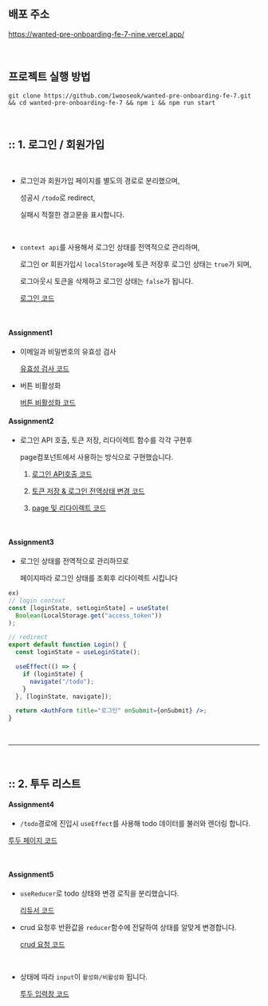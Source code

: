 ## 배포 주소

<a href="https://wanted-pre-onboarding-fe-7-nine.vercel.app/" targe="_blank">https://wanted-pre-onboarding-fe-7-nine.vercel.app/</a>

<br />

## 프로젝트 실행 방법

```shell
git clone https://github.com/1wooseok/wanted-pre-onboarding-fe-7.git && cd wanted-pre-onboarding-fe-7 && npm i && npm run start
```

<br />

## :: 1. 로그인 / 회원가입

  <br/>

- 로그인과 회원가입 페이지를 별도의 경로로 분리했으며,

  성공시 `/todo`로 redirect,

  실패시 적절한 경고문을 표시합니다.

<br />

- `context api`를 사용해서 로그인 상태를 전역적으로 관리하며,

  로그인 or 회원가입시 `localStorage`에 토큰 저장후 로그인 상태는 `true`가 되며,

  로그아웃시 토큰을 삭제하고 로그인 상태는 `false`가 됩니다.

  <a href="https://github.com/1wooseok/wanted-pre-onboarding-fe-7/blob/main/src/context/LoginContext.jsx#:~:text=const-,actions,-%3D%20useMemo(">로그인 코드</a>

<br />

#### Assignment1

- 이메일과 비밀번호의 유효성 검사

  <a href="https://github.com/1wooseok/wanted-pre-onboarding-fe-7/blob/main/src/utils/validateFormData.js">유효성 검사 코드</a>

- 버튼 비활성화

  <a href="https://github.com/1wooseok/wanted-pre-onboarding-fe-7/blob/main/src/components/Form/AuthForm.jsx#:~:text=%3D%7B!-,isValidForm,-%7D%3E">버튼 비활성화 코드</a>

#### Assignment2

- 로그인 API 호출, 토큰 저장, 리다이렉트 함수를 각각 구현후

  page컴포넌트에서 사용하는 방식으로 구현했습니다.

  1.  <a href="https://github.com/1wooseok/wanted-pre-onboarding-fe-7/blob/main/src/api/auth/onLogin.js">로그인 API호출 코드</a>

  2.  <a href="https://github.com/1wooseok/wanted-pre-onboarding-fe-7/blob/main/src/context/LoginContext.jsx#:~:text=const-,actions,-%3D%20useMemo(">토큰 저장 & 로그인 전역상태 변경 코드</a>

  3.  <a href="https://github.com/1wooseok/wanted-pre-onboarding-fe-7/blob/main/src/pages/Login.jsx">page 및 리다이렉트 코드</a>

<br />

#### Assignment3

- 로그인 상태를 전역적으로 관리하므로

  페이지따라 로그인 상태를 조회후 리다이렉트 시킵니다

```jsx
ex)
// login context
const [loginState, setLoginState] = useState(
  Boolean(LocalStorage.get("access_token"))
);
```

```jsx
// redirect
export default function Login() {
  const loginState = useLoginState();

  useEffect(() => {
    if (loginState) {
      navigate("/todo");
    }
  }, [loginState, navigate]);

  return <AuthForm title="로그인" onSubmit={onSubmit} />;
}
```

<br />

---

<br />

## :: 2. 투두 리스트

#### Assignment4

- `/todo`경로에 진입시 `useEffect`를 사용해 todo 데이터를 불러와 렌더링 합니다.

<a href="https://github.com/1wooseok/wanted-pre-onboarding-fe-7/blob/main/src/pages/Todos.jsx#:~:text=//%20init-,useEffect,-(()">투두 페이지 코드</a>

<br />

#### Assignment5

- `useReducer`로 todo 상태와 변경 로직을 분리했습니다.

  <a href="https://github.com/1wooseok/wanted-pre-onboarding-fe-7/blob/main/src/utils/todoReducer.jsx">리듀서 코드</a>

- crud 요청후 반환값을 `reducer`함수에 전달하여 상태를 알맞게 변경합니다.

  <a href="https://github.com/1wooseok/wanted-pre-onboarding-fe-7/tree/main/src/api/todos">crud 요청 코드</a>

<br />

- 상태에 따라 `input`이 `활성화/비활성화` 됩니다.

  <a href="https://github.com/1wooseok/wanted-pre-onboarding-fe-7/blob/main/src/components/Todo/TodoItem.jsx">투두 입력창 코드</a>
